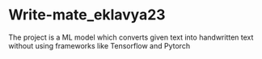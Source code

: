 # Write-mate_eklavya23
The project is a ML model which converts given text into handwritten text without using frameworks like Tensorflow and Pytorch
